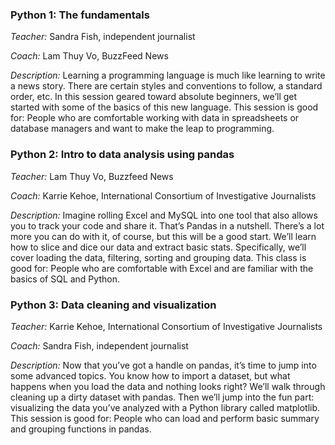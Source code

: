 ### Python 1: The fundamentals
*Teacher:* Sandra Fish, independent journalist

*Coach:* Lam Thuy Vo, BuzzFeed News

*Description:* Learning a programming language is much like learning to write a news story. There are certain styles and conventions to follow, a standard order, etc. In this session geared toward absolute beginners, we’ll get started with some of the basics of this new language. This session is good for: People who are comfortable working with data in spreadsheets or database managers and want to make the leap to programming.

### Python 2: Intro to data analysis using pandas
*Teacher:* Lam Thuy Vo, Buzzfeed News

*Coach:* Karrie Kehoe, International Consortium of Investigative Journalists

*Description:* Imagine rolling Excel and MySQL into one tool that also allows you to track your code and share it. That’s Pandas in a nutshell. There’s a lot more you can do with it, of course, but this will be a good start. We’ll learn how to slice and dice our data and extract basic stats. Specifically, we’ll cover loading the data, filtering, sorting and grouping data. This class is good for: People who are comfortable with Excel and are familiar with the basics of SQL and Python.

### Python 3: Data cleaning and visualization
*Teacher:* Karrie Kehoe, International Consortium of Investigative Journalists

*Coach:* Sandra Fish, independent journalist

*Description:* Now that you’ve got a handle on pandas, it’s time to jump into some advanced topics. You know how to import a dataset, but what happens when you load the data and nothing looks right? We’ll walk through cleaning up a dirty dataset with pandas. Then we’ll jump into the fun part: visualizing the data you’ve analyzed with a Python library called matplotlib. This session is good for: People who can load and perform basic summary and grouping functions in pandas.
